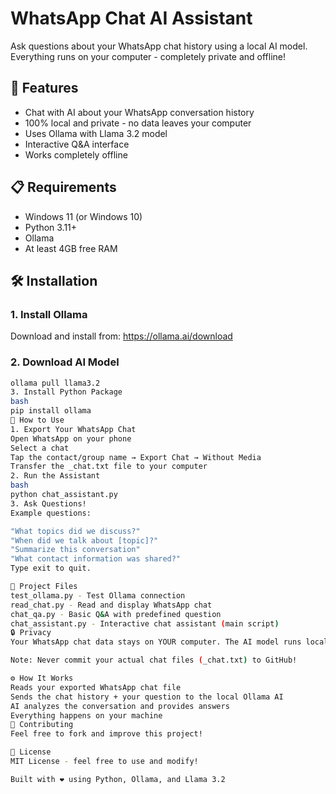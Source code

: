 # WhatsApp Chat AI Assistant

Ask questions about your WhatsApp chat history using a local AI model. Everything runs on your computer - completely private and offline!

## 🚀 Features

- Chat with AI about your WhatsApp conversation history
- 100% local and private - no data leaves your computer
- Uses Ollama with Llama 3.2 model
- Interactive Q&A interface
- Works completely offline

## 📋 Requirements

- Windows 11 (or Windows 10)
- Python 3.11+
- Ollama
- At least 4GB free RAM

## 🛠️ Installation

### 1. Install Ollama
Download and install from: https://ollama.ai/download

### 2. Download AI Model
```bash
ollama pull llama3.2
3. Install Python Package
bash
pip install ollama
📱 How to Use
1. Export Your WhatsApp Chat
Open WhatsApp on your phone
Select a chat
Tap the contact/group name → Export Chat → Without Media
Transfer the _chat.txt file to your computer
2. Run the Assistant
bash
python chat_assistant.py
3. Ask Questions!
Example questions:

"What topics did we discuss?"
"When did we talk about [topic]?"
"Summarize this conversation"
"What contact information was shared?"
Type exit to quit.

📁 Project Files
test_ollama.py - Test Ollama connection
read_chat.py - Read and display WhatsApp chat
chat_qa.py - Basic Q&A with predefined question
chat_assistant.py - Interactive chat assistant (main script)
🔒 Privacy
Your WhatsApp chat data stays on YOUR computer. The AI model runs locally through Ollama. No data is sent to the internet.

Note: Never commit your actual chat files (_chat.txt) to GitHub!

⚙️ How It Works
Reads your exported WhatsApp chat file
Sends the chat history + your question to the local Ollama AI
AI analyzes the conversation and provides answers
Everything happens on your machine
🤝 Contributing
Feel free to fork and improve this project!

📄 License
MIT License - feel free to use and modify!

Built with ❤️ using Python, Ollama, and Llama 3.2
